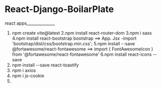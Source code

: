 # React-Django-BoilarPlate


react apps______________

1. npm create vite@latest
2.npm install react-router-dom
3.npm i sass
4.npm install react-bootstrap bootstrap
==>    App. Jsx -import 'bootstrap/dist/css/bootstrap.min.css';
5.npm install --save @fortawesome/react-fontawesome
==> import { FontAwesomeIcon } from '@fortawesome/react-fontawesome'
6.npm install react-icons --save
7. npm install --save react-toastify
8. npm i axios
9. npm i js-cookie
10. 

   
